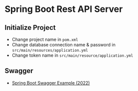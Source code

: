 # Spring Boot Rest API Server

## Initialize Project

- Change project name in `pom.xml`
- Change database connection name & password in `src/main/resources/application.yml` 
- Change token name in `src/main/resource/application.yml` 

## Swagger

- [Spring Boot Swagger Example (2022)](https://www.techgeeknext.com/spring-boot/spring-boot-swagger2-example)
